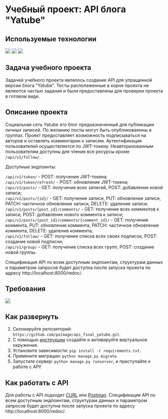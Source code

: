 # Учебный проект: API блога "Yatube"

## Используемые технологии
![](https://img.shields.io/badge/Python3-mediumblue) ![](https://img.shields.io/badge/Django-mediumvioletred) ![](https://img.shields.io/badge/DRF-Lime)

## Задача учебного проекта
Задачей учебного проекта являлось создание API для упращенной версии блога "Yatube". Тесты располеженные в корне проекта не являются частью задания и были предоставлены для проверки проекта в готовом виде.

## Описание проекта
Социальная сеть Yatube это блог предназначенный для публикации личных записей. По желанию посты могут быть опубликованнны в группах. Проект предоставляет возможность подписываться на авторов и оставлять комментарии к записям. Аутентификация пользователей осуществляется по JWT-токену.
Неавторизованным пользователям доступны для чтения все ресурсы кроме `/api/v1/follow/`.

Доступные эндпоинты:

`/api/v1/token/` - POST: получение JWT-токена;  
`/api/v1/token/refresh/` - POST: обновление JWT-токена;  
`/api/v1/posts/` - GET: получение всех записей, POST: добавление новой записи;  
`/api/v1/posts/{id}/` - GET: получение записи, PUT: обновление записи, PATCH: частичное обновление записи, DELETE: удаление записи;  
`/api/v1/posts/{post_id}/comments/` - GET: получение всех комментов к записи, POST: добавление нового коммента к записи;  
`/api/v1/posts/{post_id}/comments/{comment_id}/` - GET: получение коммента, PUT: обновление коммента, PATCH: частичное обновление коммента, DELETE: удаление коммента;  
`/api/v1/follow/` - GET: получение списка всех своих подписок, POST: создание новой подписки;  
`/api/v1/group/` - GET: получение списка всех групп, POST: создание новой группы.

Спецификация API по всем доступным эндпоинтам, структурам данных и параметром запросов будет доступна после запуска проекта по адресу http://localhost:8000/redoc/.



## Требования
![](https://img.shields.io/badge/python-v3.7-blue)

## Как развернуть
1. Склонируйте репозиторий: ```https://github.com/palmage/api_final_yatube.git```.
2. С помощью [инструкции](https://python-scripts.com/virtualenv) создайте 
и активируйте виртуальное окружение.
3. Установите зависимости: ```pip install -r requirements.txt```.
4. Примените миграции: ```python manage.py migrate```.
5. Запустите сервер: ```python manage.py runserver```, и приступайте к работе с API!

## Как работать с API
Для работы с API подходят [CURL](https://losst.ru/kak-polzovatsya-curl) 
или [Postman](https://www.postman.com).
Спецификация API по всем доступным эндпоинтам, структурам данных и параметром запросов будет доступна после запуска проекта по адресу http://localhost:8000/redoc/.
